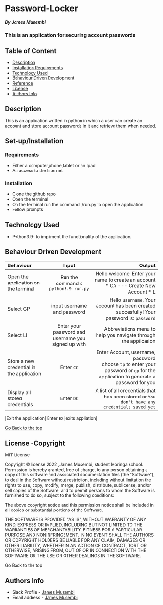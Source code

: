 # Password-Locker
##### By James Musembi
### This is an application for securing account passwords
## Table of Content

+ [Description](#description)
+ [Installation Requirements](#installation)
+ [Technology Used](#technology-used)
+ [Behaviour Driven Development](#behaviour-driven-development)
+ [Reference](#reference)
+ [License](#license-Copyright)
+ [Authors Info](#author-Info/contacts)

## Description
This is an application written in python in which a user can create an account and store account passwords in it and retrieve them when needed.
## Set-up/Installation 

### Requirements
* Either a computer,phone,tablet or an Ipad
* An access to the Internet
### Installation
* Clone the github repo
* Open the terminal
* On the terminal run the command ./run.py to open the application
* Follow prompts
## Technology Used
* Python3.9- to impliment the functionality of the application.


## Behaviour Driven Development
| Behaviour | Input | Output |
| :---------------- | :---------------: | ------------------: |
|Open the application on the terminal | Run the command ```$ python3.9 run.py```|Hello welcome, Enter your name to create an account <br>* CA ---  Create New Account * L |
|Select  GP| input username and password| Hello ```username```, Your account has been created succesfully! Your password is: ```password```|
|Select LI  | Enter your password and username you signed up with| Abbreviations menu to help you navigate through the application|
|Store a new credential in the application| Enter ```CC```|Enter Account, username, password<br>choose ```tp``` to enter your password or ```gp``` for the application to generate a password for you |
|Display all stored credentials | Enter ```DC```|A list of all credentials that has been stored or ```You don't have any credentials saved yet``` |

|Exit the application| Enter ```EX```| exits appliation|

[Go Back to the top](#password-locker)

## License -Copyright 

MIT License

Copyright © license 2022 ,James Musembi, student Moringa school.
Permission is hereby granted, free of charge, to any person obtaining a copy
of this software and associated documentation files (the "Software"), to deal
in the Software without restriction, including without limitation the rights
to use, copy, modify, merge, publish, distribute, sublicense, and/or sell
copies of the Software, and to permit persons to whom the Software is
furnished to do so, subject to the following conditions:

The above copyright notice and this permission notice shall be included in all
copies or substantial portions of the Software.

THE SOFTWARE IS PROVIDED "AS IS", WITHOUT WARRANTY OF ANY KIND, EXPRESS OR
IMPLIED, INCLUDING BUT NOT LIMITED TO THE WARRANTIES OF MERCHANTABILITY,
FITNESS FOR A PARTICULAR PURPOSE AND NONINFRINGEMENT. IN NO EVENT SHALL THE
AUTHORS OR COPYRIGHT HOLDERS BE LIABLE FOR ANY CLAIM, DAMAGES OR OTHER
LIABILITY, WHETHER IN AN ACTION OF CONTRACT, TORT OR OTHERWISE, ARISING FROM,
OUT OF OR IN CONNECTION WITH THE SOFTWARE OR THE USE OR OTHER DEALINGS IN THE
SOFTWARE.

[Go Back to the top](#password-locker)

## Authors Info

* Slack Profile - [James Musembi](https://app.slack.com/client/T0101L740P4/D02TPNMEGBG/user_profile/U02TWE2J9BM)
* Email address - [James Musembi](james.musembi@student.moringaschool.com)


